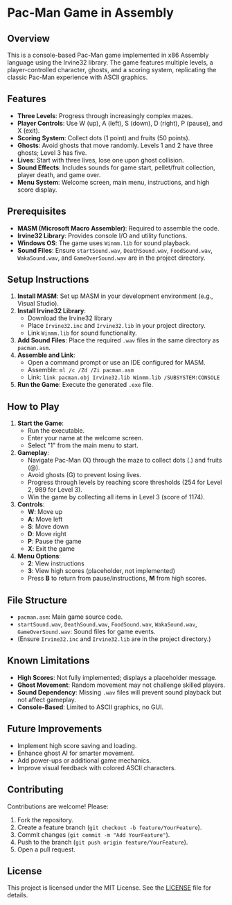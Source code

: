 # Pac-Man Game in Assembly

## Overview
This is a console-based Pac-Man game implemented in x86 Assembly language using the Irvine32 library. The game features multiple levels, a player-controlled character, ghosts, and a scoring system, replicating the classic Pac-Man experience with ASCII graphics.

## Features
- **Three Levels**: Progress through increasingly complex mazes.
- **Player Controls**: Use W (up), A (left), S (down), D (right), P (pause), and X (exit).
- **Scoring System**: Collect dots (1 point) and fruits (50 points).
- **Ghosts**: Avoid ghosts that move randomly. Levels 1 and 2 have three ghosts; Level 3 has five.
- **Lives**: Start with three lives, lose one upon ghost collision.
- **Sound Effects**: Includes sounds for game start, pellet/fruit collection, player death, and game over.
- **Menu System**: Welcome screen, main menu, instructions, and high score display.

## Prerequisites
- **MASM (Microsoft Macro Assembler)**: Required to assemble the code.
- **Irvine32 Library**: Provides console I/O and utility functions.
- **Windows OS**: The game uses `Winmm.lib` for sound playback.
- **Sound Files**: Ensure `startSound.wav`, `DeathSound.wav`, `FoodSound.wav`, `WakaSound.wav`, and `GameOverSound.wav` are in the project directory.

## Setup Instructions
1. **Install MASM**: Set up MASM in your development environment (e.g., Visual Studio).
2. **Install Irvine32 Library**:
   - Download the Irvine32 library
   - Place `Irvine32.inc` and `Irvine32.lib` in your project directory.
   - Link `Winmm.lib` for sound functionality.
3. **Add Sound Files**: Place the required `.wav` files in the same directory as `pacman.asm`.
4. **Assemble and Link**:
   - Open a command prompt or use an IDE configured for MASM.
   - Assemble: `ml /c /Zd /Zi pacman.asm`
   - Link: `link pacman.obj Irvine32.lib Winmm.lib /SUBSYSTEM:CONSOLE`
5. **Run the Game**: Execute the generated `.exe` file.

## How to Play
1. **Start the Game**:
   - Run the executable.
   - Enter your name at the welcome screen.
   - Select "1" from the main menu to start.
2. **Gameplay**:
   - Navigate Pac-Man (X) through the maze to collect dots (.) and fruits (@).
   - Avoid ghosts (G) to prevent losing lives.
   - Progress through levels by reaching score thresholds (254 for Level 2, 989 for Level 3).
   - Win the game by collecting all items in Level 3 (score of 1174).
3. **Controls**:
   - **W**: Move up
   - **A**: Move left
   - **S**: Move down
   - **D**: Move right
   - **P**: Pause the game
   - **X**: Exit the game
4. **Menu Options**:
   - **2**: View instructions
   - **3**: View high scores (placeholder, not implemented)
   - Press **B** to return from pause/instructions, **M** from high scores.

## File Structure
- `pacman.asm`: Main game source code.
- `startSound.wav`, `DeathSound.wav`, `FoodSound.wav`, `WakaSound.wav`, `GameOverSound.wav`: Sound files for game events.
- (Ensure `Irvine32.inc` and `Irvine32.lib` are in the project directory.)

## Known Limitations
- **High Scores**: Not fully implemented; displays a placeholder message.
- **Ghost Movement**: Random movement may not challenge skilled players.
- **Sound Dependency**: Missing `.wav` files will prevent sound playback but not affect gameplay.
- **Console-Based**: Limited to ASCII graphics, no GUI.

## Future Improvements
- Implement high score saving and loading.
- Enhance ghost AI for smarter movement.
- Add power-ups or additional game mechanics.
- Improve visual feedback with colored ASCII characters.

## Contributing
Contributions are welcome! Please:
1. Fork the repository.
2. Create a feature branch (`git checkout -b feature/YourFeature`).
3. Commit changes (`git commit -m "Add YourFeature"`).
4. Push to the branch (`git push origin feature/YourFeature`).
5. Open a pull request.

## License
This project is licensed under the MIT License. See the [LICENSE](LICENSE) file for details.

